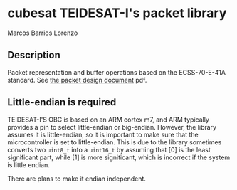 # cubesat TEIDESAT-I's packet library

Marcos Barrios Lorenzo

## Description

Packet representation and buffer operations based on the ECSS-70-E-41A standard. See [the packet design document](docs/packet_design_teidesat_I.pdf) pdf.

## Little-endian is required

TEIDESAT-I'S OBC is based on an ARM cortex m7, and ARM typically provides a pin to select little-endian or big-endian. However, the library assumes it is little-endian, so it is important to make sure that the microcontroller is set to little-endian. This is due to the library sometimes converts two <code>uint8_t</code> into a <code>uint16_t</code> by assuming that [0] is the least significant part, while [1] is more signiticant, which is incorrect if the system is little endian.

There are plans to make it endian independent.
